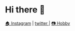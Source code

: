 # Hi there 👋


<a href="https://www.instagram.com/deepakmp444/"> :house: Instagram</a> | <a href="https://twitter.com/deepakmp444"> twitter </a> | <a href="https://www.instagram.com/photography_challenge10/"> :camera: Hobby 
<!--
**deepakmp444/deepakmp444** is a ✨ _special_ ✨ repository because its `README.md` (this file) appears on your GitHub profile.

Here are some ideas to get you started:

- 🔭 I’m currently working on ...
- 🌱 I’m currently learning ...
- 👯 I’m looking to collaborate on ...
- 🤔 I’m looking for help with ...
- 💬 Ask me about ...
- 📫 How to reach me: ...
- 😄 Pronouns: ...
- ⚡ Fun fact: ...
-->

